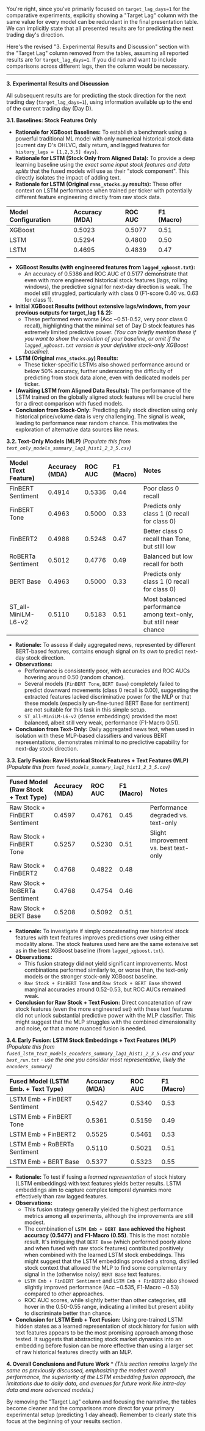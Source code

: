 You're right, since you've primarily focused on `target_lag_days=1` for the comparative experiments, explicitly showing a "Target Lag" column with the same value for every model can be redundant in the final presentation table. We can implicitly state that all presented results are for predicting the next trading day's direction.

Here's the revised "3. Experimental Results and Discussion" section with the "Target Lag" column removed from the tables, assuming all reported results are for `target_lag_days=1`. If you did run and want to include comparisons across different lags, then the column would be necessary.

---

**3. Experimental Results and Discussion**

All subsequent results are for predicting the stock direction for the next trading day (`target_lag_days=1`), using information available up to the end of the current trading day (Day D).

**3.1. Baselines: Stock Features Only**

*   **Rationale for XGBoost Baselines:** To establish a benchmark using a powerful traditional ML model with only numerical historical stock data (current day D's OHLVC, daily return, and lagged features for `history_lags = [1,2,3,5] days`).
*   **Rationale for LSTM (Stock Only from Aligned Data):** To provide a deep learning baseline using the *exact same input stock features and data splits* that the fused models will use as their "stock component". This directly isolates the impact of adding text.
*   **Rationale for LSTM (Original `rnns_stocks.py` results):** These offer context on LSTM performance when trained per ticker with potentially different feature engineering directly from raw stock data.

   | Model Configuration                       | Accuracy (MDA) | ROC AUC | F1 (Macro) |                                                              |
   | :---------------------------------------- | :------------- | :------ | :--------- | :----------------------------------------------------------------- |
   | XGBoost     | 0.5023         | 0.5077  | 0.51       |                 |
   | LSTM | 0.5294         | 0.4800 | 0.50  |                                |
   | LSTM  | 0.4695         | 0.4839  | 0.47       |                             |
   | |                |         |            |                                                                    |

   *   **XGBoost Results (with engineered features from `lagged_xgboost.txt`):**
        *   An accuracy of 0.5386 and ROC AUC of 0.5177 demonstrate that even with more engineered historical stock features (lags, rolling windows), the predictive signal for next-day direction is weak. The model still struggled, particularly with class 0 (F1-score 0.40 vs. 0.63 for class 1).
   *   **Initial XGBoost Results (without extensive lags/windows, from your previous outputs for target_lag 1 & 2):**
        *   These performed even worse (Acc ~0.51-0.52, very poor class 0 recall), highlighting that the minimal set of Day D stock features has extremely limited predictive power. *(You can briefly mention these if you want to show the evolution of your baseline, or omit if the `lagged_xgboost.txt` version is your definitive stock-only XGBoost baseline).*
   *   **LSTM (Original `rnns_stocks.py`) Results:**
        *   These ticker-specific LSTMs also showed performance around or below 50% accuracy, further underscoring the difficulty of predicting from stock data alone, even with dedicated models per ticker.
   *   **(Awaiting LSTM from Aligned Data Results):** The performance of the LSTM trained on the globally aligned stock features will be crucial here for a direct comparison with fused models.
   *   **Conclusion from Stock-Only:** Predicting daily stock direction using only historical price/volume data is very challenging. The signal is weak, leading to performance near random chance. This motivates the exploration of alternative data sources like news.

**3.2. Text-Only Models (MLP)**
   *(Populate this from `text_only_models_summary_lag1_hist1_2_3_5.csv`)*

   | Model (Text Feature)        | Accuracy (MDA) | ROC AUC | F1 (Macro) | Notes                                                            |
   | :-------------------------- | :------------- | :------ | :--------- | :--------------------------------------------------------------- |
   | FinBERT Sentiment           | 0.4914         | 0.5336  | 0.44       | Poor class 0 recall                                              |
   | FinBERT Tone                | 0.4963         | 0.5000  | 0.33       | Predicts only class 1 (0 recall for class 0)                     |
   | FinBERT2                    | 0.4988         | 0.5248  | 0.47       | Better class 0 recall than Tone, but still low                   |
   | RoBERTa Sentiment         | 0.5012         | 0.4776  | 0.49       | Balanced but low recall for both                                 |
   | BERT Base                   | 0.4963         | 0.5000  | 0.33       | Predicts only class 1 (0 recall for class 0)                     |
   | ST_all-MiniLM-L6-v2         | 0.5110         | 0.5183  | 0.51       | Most balanced performance among text-only, but still near chance |

   *   **Rationale:** To assess if daily aggregated news, represented by different BERT-based features, contains enough signal *on its own* to predict next-day stock direction.
   *   **Observations:**
        *   Performance is consistently poor, with accuracies and ROC AUCs hovering around 0.50 (random chance).
        *   Several models (`FinBERT Tone`, `BERT Base`) completely failed to predict downward movements (class 0 recall is 0.00), suggesting the extracted features lacked discriminative power for the MLP or that these models (especially un-fine-tuned BERT Base for sentiment) are not suitable for this task in this simple setup.
        *   `ST_all-MiniLM-L6-v2` (dense embeddings) provided the most balanced, albeit still very weak, performance (F1-Macro 0.51).
   *   **Conclusion from Text-Only:** Daily aggregated news text, when used in isolation with these MLP-based classifiers and various BERT representations, demonstrates minimal to no predictive capability for next-day stock direction.

**3.3. Early Fusion: Raw Historical Stock Features + Text Features (MLP)**
   *(Populate this from `fused_models_summary_lag1_hist1_2_3_5.csv`)*

   | Fused Model (Raw Stock + Text Type) | Accuracy (MDA) | ROC AUC | F1 (Macro) | Notes                                   |
   | :---------------------------------- | :------------- | :------ | :--------- | :-------------------------------------- |
   | Raw Stock + FinBERT Sentiment       | 0.4597         | 0.4761  | 0.45       | Performance degraded vs. text-only      |
   | Raw Stock + FinBERT Tone            | 0.5257         | 0.5230  | 0.51       | Slight improvement vs. best text-only   |
   | Raw Stock + FinBERT2                | 0.4768         | 0.4822  | 0.48       |                                         |
   | Raw Stock + RoBERTa Sentiment     | 0.4768         | 0.4754  | 0.46       |                                         |
   | Raw Stock + BERT Base               | 0.5208         | 0.5092  | 0.51       |                                         |
 

   *   **Rationale:** To investigate if simply concatenating raw historical stock features with text features improves predictions over using either modality alone. The stock features used here are the same extensive set as in the best XGBoost baseline (from `lagged_xgboost.txt`).
   *   **Observations:**
        *   This fusion strategy did not yield significant improvements. Most combinations performed similarly to, or worse than, the text-only models or the stronger stock-only XGBoost baseline.
        *   `Raw Stock + FinBERT Tone` and `Raw Stock + BERT Base` showed marginal accuracies around 0.52-0.53, but ROC AUCs remained weak.
   *   **Conclusion for Raw Stock + Text Fusion:** Direct concatenation of raw stock features (even the more engineered set) with these text features did not unlock substantial predictive power with the MLP classifier. This might suggest that the MLP struggles with the combined dimensionality and noise, or that a more nuanced fusion is needed.

**3.4. Early Fusion: LSTM Stock Embeddings + Text Features (MLP)**
   *(Populate this from `fused_lstm_text_models_encoders_summary_lag1_hist1_2_3_5.csv` and your `best_run.txt` - use the one you consider most representative, likely the `encoders_summary`)*

   | Fused Model (LSTM Emb. + Text Type) | Accuracy (MDA) | ROC AUC | F1 (Macro) |                                      |
   | :---------------------------------- | :------------- | :------ | :--------- | :---------------------------------------- |
   | LSTM Emb + FinBERT Sentiment        | 0.5427         | 0.5340  | 0.53       |               |
   | LSTM Emb + FinBERT Tone             | 0.5361         | 0.5159  | 0.49       |               |
   | LSTM Emb + FinBERT2                 | 0.5525         | 0.5461  | 0.53       |               |
   | LSTM Emb + RoBERTa Sentiment      | 0.5110         | 0.5021  | 0.51       |               |
   | LSTM Emb + BERT Base                | 0.5377         | 0.5323  | 0.55       |        |


   *   **Rationale:** To test if fusing a *learned representation* of stock history (LSTM embeddings) with text features yields better results. LSTM embeddings aim to capture complex temporal dynamics more effectively than raw lagged features.
   *   **Observations:**
        *   This fusion strategy generally yielded the highest performance metrics among all experiments, although the improvements are still modest.
        *   The combination of **`LSTM Emb + BERT Base` achieved the highest accuracy (0.5477) and F1-Macro (0.55)**. This is the most notable result. It's intriguing that `BERT Base` (which performed poorly alone and when fused with raw stock features) contributed positively when combined with the learned LSTM stock embeddings. This might suggest that the LSTM embeddings provided a strong, distilled stock context that allowed the MLP to find some complementary signal in the (otherwise noisy) `BERT Base` text features.
        *   `LSTM Emb + FinBERT Sentiment` and `LSTM Emb + FinBERT2` also showed slightly improved performance (Acc ~0.535, F1-Macro ~0.53) compared to other approaches.
        *   ROC AUC scores, while slightly better than other categories, still hover in the 0.50-0.55 range, indicating a limited but present ability to discriminate better than chance.
   *   **Conclusion for LSTM Emb + Text Fusion:** Using pre-trained LSTM hidden states as a learned representation of stock history for fusion with text features appears to be the most promising approach among those tested. It suggests that abstracting stock market dynamics into an embedding before fusion can be more effective than using a larger set of raw historical features directly with an MLP.

**4. Overall Conclusions and Future Work**
    *   *(This section remains largely the same as previously discussed, emphasizing the modest overall performance, the superiority of the LSTM embedding fusion approach, the limitations due to daily data, and avenues for future work like intra-day data and more advanced models.)*

By removing the "Target Lag" column and focusing the narrative, the tables become cleaner and the comparisons more direct for your primary experimental setup (predicting 1 day ahead). Remember to clearly state this focus at the beginning of your results section.